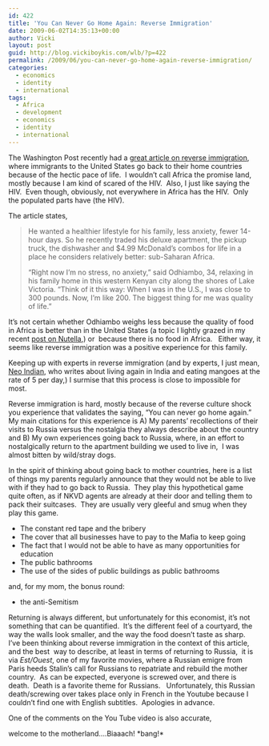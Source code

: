 ```yaml
---
id: 422
title: 'You Can Never Go Home Again: Reverse Immigration'
date: 2009-06-02T14:35:13+00:00
author: Vicki
layout: post
guid: http://blog.vickiboykis.com/wlb/?p=422
permalink: /2009/06/you-can-never-go-home-again-reverse-immigration/
categories:
  - economics
  - identity
  - international
tags:
  - Africa
  - development
  - economics
  - identity
  - international
---
```

The Washington Post recently had a [great article on reverse immigration](http://www.washingtonpost.com/wp-dyn/content/article/2009/05/25/AR2009052502313.html?nav=rss_email/components), where immigrants to the United States go back to their home countries because of the hectic pace of life.  I wouldn&#8217;t call Africa the promise land, mostly because I am kind of scared of the HIV.  Also, I just like saying the HIV.  Even though, obviously, not everywhere in Africa has the HIV.  Only the populated parts have (the HIV).

The article states,

> He wanted a healthier lifestyle for his family, less anxiety, fewer 14-hour days. So he recently traded his deluxe apartment, the pickup truck, the dishwasher and $4.99 McDonald&#8217;s combos for life in a place he considers relatively better: sub-Saharan Africa.
> 
> &#8220;Right now I&#8217;m no stress, no anxiety,&#8221; said Odhiambo, 34, relaxing in his family home in this western Kenyan city along the shores of Lake Victoria. &#8220;Think of it this way: When I was in the U.S., I was close to 300 pounds. Now, I&#8217;m like 200. The biggest thing for me was quality of life.&#8221;

It&#8217;s not certain whether Odhiambo weighs less because the quality of food in Africa is better than in the United States (a topic I lightly grazed in my recent [post on Nutella](http://blog.vickiboykis.com/wlb/?p=432),) or  because there is no food in Africa.   Either way, it seems like reverse immigration was a positive experience for this family.

Keeping up with experts in reverse immigration (and by experts, I just mean, [Neo Indian](http://neoindian.org/), who writes about living again in India and eating mangoes at the rate of 5 per day,) I surmise that this process is close to impossible for most.

Reverse immigration is hard, mostly because of the reverse culture shock you experience that validates the saying, &#8220;You can never go home again.&#8221;  My main citations for this experience is A) My parents&#8217; recollections of their visits to Russia versus the nostalgia they always describe about the country and B) My own experiences going back to Russia, where, in an effort to nostalgically return to the apartment building we used to live in,  I was almost bitten by wild/stray dogs.

In the spirit of thinking about going back to mother countries, here is a list of things my parents regularly announce that they would not be able to live with if they had to go back to Russia.  They play this hypothetical game quite often, as if NKVD agents are already at their door and telling them to pack their suitcases.  They are usually very gleeful and smug when they play this game.

  * The constant red tape and the bribery
  * The cover that all businesses have to pay to the Mafia to keep going
  * The fact that I would not be able to have as many opportunities for education
  * The public bathrooms
  * The use of the sides of public buildings as public bathrooms

and, for my mom, the bonus round:

  * the anti-Semitism

Returning is always different, but unfortunately for this economist, it&#8217;s not something that can be quantified.  It&#8217;s the different feel of a courtyard, the way the walls look smaller, and the way the food doesn&#8217;t taste as sharp.  I&#8217;ve been thinking about reverse immigration in the context of this article, and the best  way to describe, at least in terms of returning to Russia,  it is via _Est/Ouest_, one of my favorite movies, where a Russian emigre from Paris heeds Stalin&#8217;s call for Russians to repatriate and rebuild the mother country.  As can be expected, everyone is screwed over, and there is death.  Death is a favorite theme for Russians.   Unfortunately, this Russian death/screwing over takes place only in French in the Youtube because I couldn&#8217;t find one with English subtitles.  Apologies in advance.



One of the comments on the You Tube video is also accurate,

welcome to the motherland&#8230;.Biaaach! \*bang!\*
